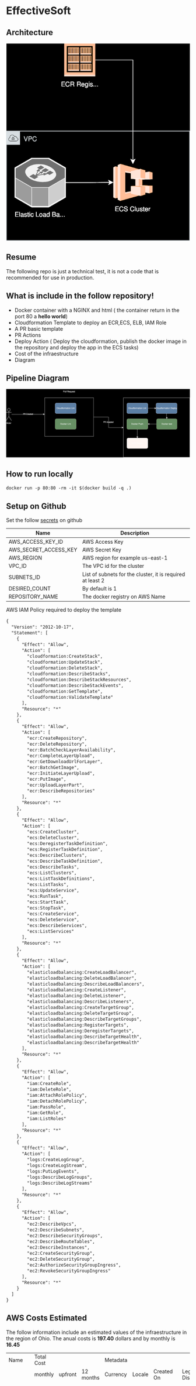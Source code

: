 # EffectiveSoft


## Architecture 
![Architecture Diagram](./assets/test.drawio.svg)



## Resume

The following repo is just a technical test, it is not a code that is recommended for use in production.




## What is include in the follow repository!

* Docker container with a NGINX and html ( the container return in the port 80 a **hello world**)
* Cloudformation Template to deploy an ECR,ECS, ELB, IAM Role
* A PR basic template
* PR Actions
* Deploy Action ( Deploy the cloudformation, publish the docker image in the repository and deploy the app in the ECS tasks)
* Cost of the infraestructure
* Diagram 
  
## Pipeline Diagram 
![Pipeline Diagram](./assets/Pipeline.drawio.svg)

## How to run locally 

```
docker run -p 80:80 -rm -it $(docker build -q .)
```

## Setup on Github

Set the follow [secrets](https://docs.github.com/en/codespaces/managing-codespaces-for-your-organization/managing-development-environment-secrets-for-your-repository-or-organization) on github 

|Name|Description|
|----|-----------|
|AWS_ACCESS_KEY_ID|AWS Access Key|
|AWS_SECRET_ACCESS_KEY|AWS Secret Key|
|AWS_REGION|AWS region for example us-east-1|
|VPC_ID|The VPC id for the cluster|
|SUBNETS_ID| List of subnets for the cluster, it is required at least 2 |
|DESIRED_COUNT| By default is 1 |
|REPOSITORY_NAME|The docker registry on AWS Name|


AWS IAM Policy required to deploy the template

```
{
  "Version": "2012-10-17",
  "Statement": [
    {
      "Effect": "Allow",
      "Action": [
        "cloudformation:CreateStack",
        "cloudformation:UpdateStack",
        "cloudformation:DeleteStack",
        "cloudformation:DescribeStacks",
        "cloudformation:DescribeStackResources",
        "cloudformation:DescribeStackEvents",
        "cloudformation:GetTemplate",
        "cloudformation:ValidateTemplate"
      ],
      "Resource": "*"
    },
    {
      "Effect": "Allow",
      "Action": [
        "ecr:CreateRepository",
        "ecr:DeleteRepository",
        "ecr:BatchCheckLayerAvailability",
        "ecr:CompleteLayerUpload",
        "ecr:GetDownloadUrlForLayer",
        "ecr:BatchGetImage",
        "ecr:InitiateLayerUpload",
        "ecr:PutImage",
        "ecr:UploadLayerPart",
        "ecr:DescribeRepositories"
      ],
      "Resource": "*"
    },
    {
      "Effect": "Allow",
      "Action": [
        "ecs:CreateCluster",
        "ecs:DeleteCluster",
        "ecs:DeregisterTaskDefinition",
        "ecs:RegisterTaskDefinition",
        "ecs:DescribeClusters",
        "ecs:DescribeTaskDefinition",
        "ecs:DescribeTasks",
        "ecs:ListClusters",
        "ecs:ListTaskDefinitions",
        "ecs:ListTasks",
        "ecs:UpdateService",
        "ecs:RunTask",
        "ecs:StartTask",
        "ecs:StopTask",
        "ecs:CreateService",
        "ecs:DeleteService",
        "ecs:DescribeServices",
        "ecs:ListServices"
      ],
      "Resource": "*"
    },
    {
      "Effect": "Allow",
      "Action": [
        "elasticloadbalancing:CreateLoadBalancer",
        "elasticloadbalancing:DeleteLoadBalancer",
        "elasticloadbalancing:DescribeLoadBalancers",
        "elasticloadbalancing:CreateListener",
        "elasticloadbalancing:DeleteListener",
        "elasticloadbalancing:DescribeListeners",
        "elasticloadbalancing:CreateTargetGroup",
        "elasticloadbalancing:DeleteTargetGroup",
        "elasticloadbalancing:DescribeTargetGroups",
        "elasticloadbalancing:RegisterTargets",
        "elasticloadbalancing:DeregisterTargets",
        "elasticloadbalancing:DescribeTargetHealth",
        "elasticloadbalancing:DescribeTargetHealth"
      ],
      "Resource": "*"
    },
    {
      "Effect": "Allow",
      "Action": [
        "iam:CreateRole",
        "iam:DeleteRole",
        "iam:AttachRolePolicy",
        "iam:DetachRolePolicy",
        "iam:PassRole",
        "iam:GetRole",
        "iam:ListRoles"
      ],
      "Resource": "*"
    },
    {
      "Effect": "Allow",
      "Action": [
        "logs:CreateLogGroup",
        "logs:CreateLogStream",
        "logs:PutLogEvents",
        "logs:DescribeLogGroups",
        "logs:DescribeLogStreams"
      ],
      "Resource": "*"
    },
    {
      "Effect": "Allow",
      "Action": [
        "ec2:DescribeVpcs",
        "ec2:DescribeSubnets",
        "ec2:DescribeSecurityGroups",
        "ec2:DescribeRouteTables",
        "ec2:DescribeInstances",
        "ec2:CreateSecurityGroup",
        "ec2:DeleteSecurityGroup",
        "ec2:AuthorizeSecurityGroupIngress",
        "ec2:RevokeSecurityGroupIngress"
      ],
      "Resource": "*"
    }
  ]
}
```

## AWS Costs Estimated 

The follow information include an estimated values of the infraestructure in the region of Ohio. The anual costs is **197.40** dollars and by monthly is  **16.45**

| | | | | | | | | | | | | | | | | | | | | | | | |
|-|-|-|-|-|-|-|-|-|-|-|-|-|-|-|-|-|-|-|-|-|-|-|-|
|Name|Total Cost| | |Metadata| | | | |Groups| | | | | | | | | | | | | | |
| |monthly|upfront|12 months|Currency|Locale|Created On|Legal Disclaimer|Share Url|Services| | | | | | | | | | | | | | |
| | | | | | | | | |Service Name|Region|Status|Service Cost| | |Properties| | | | | | | | |
| | | | | | | | | | | | |monthly|upfront|12 months|DT Inbound: Internet|DT Outbound: Not selected|Amount of data stored|Operating system|CPU Architecture|Average duration|Number of tasks or pods|Amount of ephemeral storage allocated for Amazon ECS|Number of Application Load Balancers|
|My Estimate|16.45|0.00|197.40|USD|en_US|8/5/2024|AWS Pricing Calculator provides only an estimate of your AWS fees and doesn't include any taxes that might apply. Your actual fees depend on a variety of factors, including your actual usage of AWS services.|https://calculator.aws/#/estimate?id=968852a3a2762e69fa4f0538d9c29da3800d8e29|Amazon Elastic Container Registry|US East (Ohio)||0.00|0.00|0.01|1 GB per month|0 TB per month|0.012 GB per month| | | | | | |
| | | | | | | | | |AWS Fargate|US East (Ohio)||0.00|0.00|0.00| | | |Linux|x86|1 minutes|1 per day|20 GB| |
| | | | | | | | | |Application Load Balancer|US East (Ohio)||16.45|0.00|197.40| | | | | | | | |1|
